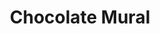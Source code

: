 ---
pid: pt43
title: Chocolate Mural
location_transcription: Penn Treaty Park
coordinates: "[-75.128497827087, 39.966085934602]"
zipcode: '19125'
gen_neighborhood: River Wards
neighborhood: Fishtown,Kensington
outside_phl: 
age: '38'
age_range: 30-39
instagram: 
image_file_name: pt_43.jpg
proposal_transcription: |-
  Dad: What kind of monument should we build?
  Son (ages 3): A mural!
  Dad: What kind of mural?!
  Son: A CHOCOLATE Mural!
topic: Food
topic_summary: '0'
type: 2D,Mural
keywords_other: 
credit: Alex + Calder
image_labels: 
twitter: 
facebook: 
permalink: "/monuments/pt43/"
layout: item-page
---
